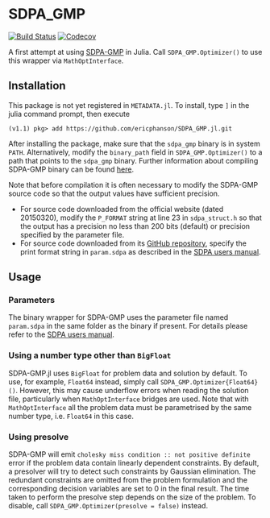 # SDPA_GMP

[![Build Status](https://travis-ci.com/ericphanson/SDPA_GMP.jl.svg?branch=master)](https://travis-ci.com/ericphanson/SDPA_GMP.jl)
[![Codecov](https://codecov.io/gh/ericphanson/SDPA_GMP.jl/branch/master/graph/badge.svg)](https://codecov.io/gh/ericphanson/SDPA_GMP.jl)

A first attempt at using [SDPA-GMP](http://sdpa.sourceforge.net/download.html#sdpa-gmp) in Julia. Call `SDPA_GMP.Optimizer()` to use this wrapper via `MathOptInterface`. 

## Installation

This package is not yet registered in `METADATA.jl`. To install, type `]` in the julia command prompt, then execute

```
(v1.1) pkg> add https://github.com/ericphanson/SDPA_GMP.jl.git
```

After installing the package, make sure that the `sdpa_gmp` binary is in system `PATH`. Alternatively, modify the `binary_path` field in `SDPA_GMP.Optimizer()` to a path that points to the `sdpa_gmp` binary. Further information about compiling SDPA-GMP binary can be found [here](https://sourceforge.net/projects/sdpa/files/sdpa-gmp/sdpa-gmp.7.1.2-install.txt). 

Note that before compilation it is often necessary to modify the SDPA-GMP source code so that the output values have sufficient precision. 
* For source code downloaded from the official website (dated 20150320), modify the `P_FORMAT` string at line 23 in `sdpa_struct.h` so that the output has a precision no less than 200 bits (default) or precision specified by the parameter file. 
* For source code downloaded from its [GitHub repository](https://github.com/nakatamaho/sdpa-gmp), specify the print format string in `param.sdpa` as described in the [SDPA users manual](https://sourceforge.net/projects/sdpa/files/sdpa/sdpa.7.1.1.manual.20080618.pdf).

## Usage

### Parameters

The binary wrapper for SDPA-GMP uses the parameter file named `param.sdpa` in the same folder as the binary if present. For details please refer to the [SDPA users manual](https://sourceforge.net/projects/sdpa/files/sdpa/sdpa.7.1.1.manual.20080618.pdf).

### Using a number type other than `BigFloat`

SDPA-GMP.jl uses `BigFloat` for problem data and solution by default. To use, for example, `Float64` instead, simply call `SDPA_GMP.Optimizer{Float64}()`. However, this may cause underflow errors when reading the solution file, particularly when `MathOptInterface` bridges are used. Note that with `MathOptInterface` all the problem data must be parametrised by the same number type, i.e. `Float64` in this case. 

### Using presolve

SDPA-GMP will emit `cholesky miss condition :: not positive definite` error if the problem data contain linearly dependent constraints. By default, a presolver will try to detect such constraints by Gaussian elimination. The redundant constraints are omitted from the problem formulation and the corresponding decision variables are set to 0 in the final result. The time taken to perform the presolve step depends on the size of the problem. To disable, call `SDPA_GMP.Optimizer(presolve = false)` instead. 
